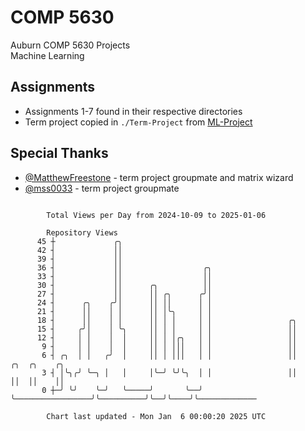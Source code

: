 # COMP 5630
Auburn COMP 5630 Projects  
Machine Learning

## Assignments
- Assignments 1-7 found in their respective directories
- Term project copied in `./Term-Project` from [ML-Project](https://github.com/wumphlett/ML-Project)

## Special Thanks
- [@MatthewFreestone](https://github.com/MatthewFreestone) - term project groupmate and matrix wizard
- [@mss0033](https://github.com/mss0033) - term project groupmate

```

        Total Views per Day from 2024-10-09 to 2025-01-06

        Repository Views
      45 ┼             ╭╮
      42 ┤             ││
      39 ┤             ││
      36 ┤             ││                  ╭╮
      33 ┤             ││                  ││
      30 ┤             ││      ╭╮          ││
      27 ┤             ││      ││ ╭╮      ╭╯│
      24 ┤      ╭╮    ╭╯│      ││ ││      │ │
      21 ┤      ││    │ │      ││ │╰╮     │ │
      18 ┤      ││    │ │      ││ │ │     │ │                 ╭╮
      15 ┤     ╭╯│    │ ╰╮     ││ │ │     │ │                 ││
      12 ┤     │ │    │  │     ││ │ │╭╮   │ │                 ││
       9 ┤     │ │    │  │     ││ │ │││   │ │                 ││
       6 ┤ ╭╮  │ │   ╭╯  │     ││ │ │││   │ │                 ││          ╭╮  ╭╮    ╭╮
       3 ┤ │╰╮╭╯ ╰─╮ │   │     │╰─╯ ╰╯╰╮  │ │                 ││          ││  ││    ││
       0 ┼─╯ ╰╯    ╰─╯   ╰─────╯       ╰──╯ ╰─────────────────╯╰──────────╯╰──╯╰────╯╰─────────────

        Chart last updated - Mon Jan  6 00:00:20 2025 UTC
        
```
